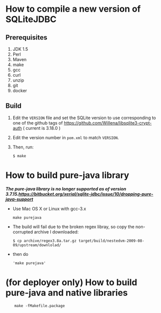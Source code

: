 How to compile a new version of SQLiteJDBC
==========================================

Prerequisites
-------------

1.	JDK 1.5
2.	Perl
3.	Maven
4.	make
5.	gcc
6.	curl
7.	unzip
8.	git
9.	docker

Build
-----

1.	Edit the `VERSION` file and set the SQLite version to use corresponding to one of the github tags of https://github.com/Willena/libsqlite3-crypt-auth ( current is 3.18.0 )
2.	Edit the version number in `pom.xml` to match `VERSION`.
3.	Then, run:

	```
	$ make
	```

How to build pure-java library
==============================

***The pure-java library is no longer supported as of version 3.7.15.https://bitbucket.org/xerial/sqlite-jdbc/issue/10/dropping-pure-java-support***

-	Use Mac OS X or Linux with gcc-3.x

	```
	make purejava
	```

-	The build will fail due to the broken regex libray, so copy the non-corrupted archive I downloaded:

	```
	$ cp archive/regex3.8a.tar.gz target/build/nestedvm-2009-08-09/upstream/downlolad/
	```

-	then do

	```
	'make purejava'
	```

(for deployer only) How to build pure-java and native libraries
===============================================================

```
    make -fMakefile.package
```

